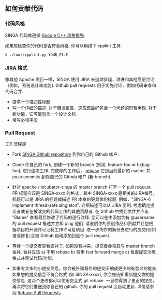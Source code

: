 ## 如何贡献代码


### 代码风格

SINGA 代码库遵循 [Google C++ 风格指导](http://google-styleguide.googlecode.com/svn/trunk/cppguide.xml).

如果想检查你的代码是否符合风格, 你可以用如下 cpplint 工具:

    $ ./tool/cpplint.py YOUR_FILE


### JIRA 格式

像其他 Apache 项目一样，SINGA 使用 JIRA 来追踪错误，改进和其他高层讨论（例如，系统设计和功能). 
Github pull requests 用于实施讨论，例如代码审查和代码合并.

* 提供一个描述性标题.
* 写一个详细的描述. 对于错误报告，这应该最好包括一个问题的短暂再现. 对于新功能，它可能包含一个设计文档.
* 填写[必填字段](https://cwiki.apache.org/confluence/display/SPARK/Contributing+to+Spark#ContributingtoSpark-JIRA)

### Pull Request

工作流程是

* Fork [SINGA Github repository](https://github.com/apache/incubator-singa) 到你自己的 Github 帐户.

* Clone 你自己的 fork, 创建一个新的 branch (例如, feature-foo or fixbug-foo),
 进行这项工作. 完成你的工作后，
 [rebase](https://git-scm.com/book/en/v2/Git-Branching-Rebasing) 
它到当前最新的 master 并 push commits 到你自己的 Github 帐户 (新 branch).

* 针对 apache / incubator-singa 的 master branch 打开一个 pull request.
PR 标题应该是 SINGA-xxxx 的格式，其中 SINGA-xxxx 是相关的JIRA编号，
标题可以是 JIRA 的标题或描述 PR 本身的更具体的标题, 例如，"SINGA-6 Implement thread-safe singleton". 
详细描述可以从 JIRA 复制.
考虑确定提交者或者在被改变的代码工作的其他贡献者. 在 Github 中找到文件并点击 "Blame" 查看最后修改了代码的逐行注释. 您可以在中添加含有 @username 的 pull request 描述并立即 ping 他们.
请说明你的原创作品和贡献并且您根据项目的开源许可证将工作许可给项目. 
进一步向你的新分支进行的提交(例如错误修复)会被 Github 自动添加到这个 pull request.

* 等待一个提交者查看该补丁. 如果没有冲突，提交者会将其与 master branch 合并. 
合并应该 a) 不用 rebase b) 禁用 fast forward merge c) 检查提交消息格式并测试代码/功能.

* 如果有太多的小提交信息，你会被告知将你的提交压缩成更少的有意义的提交. 
如果您的提交信息不符合格式 (如 SINGA-xxxx), 你会被告知重新提交你的提交信息. 
这两个更改都可以使用交互式 git rebase. 一旦你得到了更正的提交，
再次将它们推送到你自己的 github. 你的 pull request 会自动更新. 
详情请参阅 [Rebase Pull Requests](https://github.com/edx/edx-platform/wiki/How-to-Rebase-a-Pull-Request).
